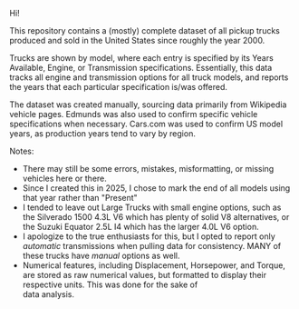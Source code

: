 Hi!

This repository contains a (mostly) complete dataset of all pickup trucks produced and sold in the United States since roughly the year 2000. 

Trucks are shown by model, where each entry is specified by its Years Available, Engine, or Transmission specifications. Essentially, this data tracks all engine and transmission options for all truck models, and reports the years that each particular specification is/was offered.

The dataset was created manually, sourcing data primarily from Wikipedia vehicle pages. Edmunds was also used to confirm specific vehicle specifications when necessary. Cars.com was used to confirm US model years, as production years tend to vary by region.

Notes:
  - There may still be some errors, mistakes, misformatting, or missing vehicles here or there.
  - Since I created this in 2025, I chose to mark the end of all models using that year rather than "Present"
  - I tended to leave out Large Trucks with small engine options, such as the Silverado 1500 4.3L V6 which has plenty of solid V8 alternatives, or the Suzuki Equator 2.5L I4 which has the       larger 4.0L V6 option. 
  - I apologize to the true enthusiasts for this, but I opted to report only _automatic_ transmissions when pulling data for consistency. MANY of these trucks have _manual_ options as well.
  - Numerical features, including Displacement, Horsepower, and Torque, are stored as raw numerical values, but formatted to display their respective units. This was done for the sake of   
    data analysis.
